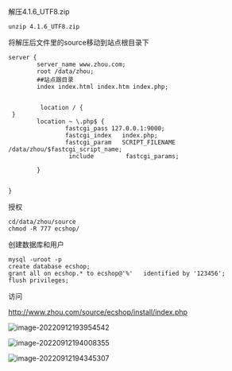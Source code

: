 解压4.1.6_UTF8.zip

```
unzip 4.1.6_UTF8.zip
```

将解压后文件里的source移动到站点根目录下

```
server {
        server_name www.zhou.com;
        root /data/zhou;
        ##站点跟目录
        index index.html index.htm index.php;


         location / {
 }
        location ~ \.php$ {
                fastcgi_pass 127.0.0.1:9000;
                fastcgi_index   index.php;
                fastcgi_param   SCRIPT_FILENAME  /data/zhou/$fastcgi_script_name;
                 include         fastcgi_params;

        }


}

```

授权

```
cd/data/zhou/source
chmod -R 777 ecshop/
```

创建数据库和用户

```
mysql -uroot -p
create database ecshop;
grant all on ecshop.* to ecshop@'%'   identified by '123456';
flush privileges;
```





访问

http://www.zhou.com/source/ecshop/install/index.php





![image-20220912193954542](C:\Users\至\AppData\Roaming\Typora\typora-user-images\image-20220912193954542.png)



![image-20220912194008355](C:\Users\至\AppData\Roaming\Typora\typora-user-images\image-20220912194008355.png)



![image-20220912194345307](C:\Users\至\AppData\Roaming\Typora\typora-user-images\image-20220912194345307.png)